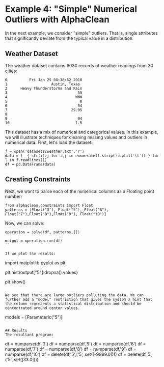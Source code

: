 # Example 4: "Simple" Numerical Outliers with AlphaClean
In the next example, we consider "simple" outliers. That is, single attributes that significantly deviate from the typical value in a distribution.

## Weather Dataset
The weather dataset contains 6030 records of weather readings from 30 cities:
```
0          Fri Jan 29 08:38:52 2010
1                    Austin, Texas 
2      Heavy Thunderstorms and Rain
3                                55
4                               WNW
5                                 8
6                                54
7                             29.95
8                                  
9                                94
10                              1.5
```
This dataset has a mix of numerical and categorical values. In this example, we will illustrate techniques for cleaning missing values and outliers in numerical data.
First, let's load the dataset:
```
f = open('datasets/weather.txt','r')
data = [  { str(i):j for i,j in enumerate(l.strip().split('\t')) } for l in f.readlines()]
df = pd.DataFrame(data)
```

## Creating Constraints
Next, we want to parse each of the numerical columns as a Floating point number:
```
from alphaclean.constraints import Float
patterns = [Float("3"), Float("5"), Float("6"), Float("7"),Float("8"),Float("9"), Float("10")]
```

Now, we can solve:
```
operation = solve(df, patterns,[])

output = operation.run(df)
``

If we plot the results:
```
import matplotlib.pyplot as plt

plt.hist(output["5"].dropna().values)

plt.show()
```

We see that there are large outliers polluting the data. We can further add a "model" restriction that gives the system a hint that the column represents a statistical distribution and should be concentrated around center values.
```
models = [Parameteric("5")]
```

## Results
The resultant program:
```
df = numparse(df,'3')
df = numparse(df,'5')
df = numparse(df,'6')
df = numparse(df,'7')
df = numparse(df,'8')
df = numparse(df,'9')
df = numparse(df,'10')
df = delete(df,'5',('5', set([-9999.0])))
df = delete(df,'5',('5', set([33.0])))
```

